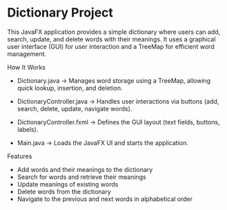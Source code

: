 # Dictionary Project

This JavaFX application provides a simple dictionary where users can add, search, update, and delete words with their meanings. It uses a graphical user interface (GUI) for user interaction and a TreeMap for efficient word management.

How It Works

* Dictionary.java → Manages word storage using a TreeMap, allowing quick lookup, insertion, and deletion.

* DictionaryController.java → Handles user interactions via buttons (add, search, delete, update, navigate words).

* DictionaryController.fxml → Defines the GUI layout (text fields, buttons, labels).

* Main.java → Loads the JavaFX UI and starts the application.

Features

- Add words and their meanings to the dictionary
- Search for words and retrieve their meanings
- Update meanings of existing words
- Delete words from the dictionary
- Navigate to the previous and next words in alphabetical order
